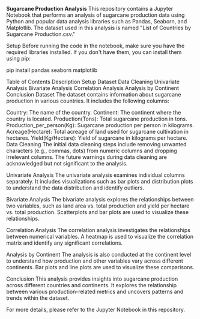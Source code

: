 **Sugarcane Production Analysis**
This repository contains a Jupyter Notebook that performs an analysis of sugarcane production data using Python and popular data analysis libraries such as Pandas, Seaborn, and Matplotlib. The dataset used in this analysis is named "List of Countries by Sugarcane Production.csv."

Setup
Before running the code in the notebook, make sure you have the required libraries installed. If you don't have them, you can install them using pip:

pip install pandas seaborn matplotlib

Table of Contents
Description
Setup
Dataset
Data Cleaning
Univariate Analysis
Bivariate Analysis
Correlation Analysis
Analysis by Continent
Conclusion
Dataset
The dataset contains information about sugarcane production in various countries. It includes the following columns:

Country: The name of the country.
Continent: The continent where the country is located.
Production(Tons): Total sugarcane production in tons.
Production_per_person(Kg): Sugarcane production per person in kilograms.
Acreage(Hectare): Total acreage of land used for sugarcane cultivation in hectares.
Yield(Kg/Hectare): Yield of sugarcane in kilograms per hectare.
Data Cleaning
The initial data cleaning steps include removing unwanted characters (e.g., commas, dots) from numeric columns and dropping irrelevant columns. The future warnings during data cleaning are acknowledged but not significant to the analysis.

Univariate Analysis
The univariate analysis examines individual columns separately. It includes visualizations such as bar plots and distribution plots to understand the data distribution and identify outliers.

Bivariate Analysis
The bivariate analysis explores the relationships between two variables, such as land area vs. total production and yield per hectare vs. total production. Scatterplots and bar plots are used to visualize these relationships.

Correlation Analysis
The correlation analysis investigates the relationships between numerical variables. A heatmap is used to visualize the correlation matrix and identify any significant correlations.

Analysis by Continent
The analysis is also conducted at the continent level to understand how production and other variables vary across different continents. Bar plots and line plots are used to visualize these comparisons.

Conclusion
This analysis provides insights into sugarcane production across different countries and continents. It explores the relationship between various production-related metrics and uncovers patterns and trends within the dataset.

For more details, please refer to the Jupyter Notebook in this repository.
